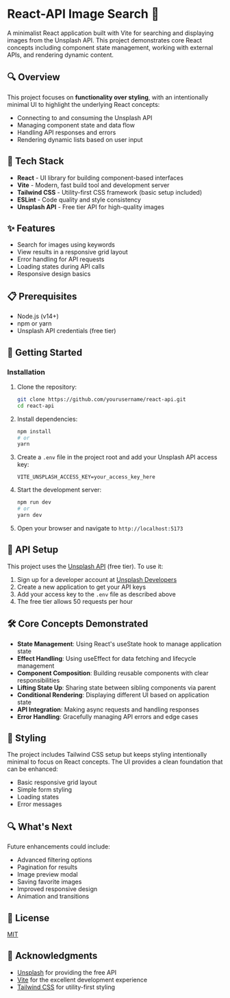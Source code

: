 # React-API Image Search 📸

A minimalist React application built with Vite for searching and displaying images from the Unsplash API. This project demonstrates core React concepts including component state management, working with external APIs, and rendering dynamic content.

## 🔍 Overview

This project focuses on **functionality over styling**, with an intentionally minimal UI to highlight the underlying React concepts:

- Connecting to and consuming the Unsplash API
- Managing component state and data flow
- Handling API responses and errors
- Rendering dynamic lists based on user input

## 🔧 Tech Stack

- **React** - UI library for building component-based interfaces
- **Vite** - Modern, fast build tool and development server
- **Tailwind CSS** - Utility-first CSS framework (basic setup included)
- **ESLint** - Code quality and style consistency
- **Unsplash API** - Free tier API for high-quality images

## ✨ Features

- Search for images using keywords
- View results in a responsive grid layout
- Error handling for API requests
- Loading states during API calls
- Responsive design basics

## 📋 Prerequisites

- Node.js (v14+)
- npm or yarn
- Unsplash API credentials (free tier)

## 🚀 Getting Started

### Installation

1. Clone the repository:

   ```bash
   git clone https://github.com/yourusername/react-api.git
   cd react-api
   ```

2. Install dependencies:

   ```bash
   npm install
   # or
   yarn
   ```

3. Create a `.env` file in the project root and add your Unsplash API access key:

   ```
   VITE_UNSPLASH_ACCESS_KEY=your_access_key_here
   ```

4. Start the development server:

   ```bash
   npm run dev
   # or
   yarn dev
   ```

5. Open your browser and navigate to `http://localhost:5173`

## 🔑 API Setup

This project uses the [Unsplash API](https://unsplash.com/developers) (free tier). To use it:

1. Sign up for a developer account at [Unsplash Developers](https://unsplash.com/developers)
2. Create a new application to get your API keys
3. Add your access key to the `.env` file as described above
4. The free tier allows 50 requests per hour

## 🛠️ Core Concepts Demonstrated

- **State Management**: Using React's useState hook to manage application state
- **Effect Handling**: Using useEffect for data fetching and lifecycle management
- **Component Composition**: Building reusable components with clear responsibilities
- **Lifting State Up**: Sharing state between sibling components via parent
- **Conditional Rendering**: Displaying different UI based on application state
- **API Integration**: Making async requests and handling responses
- **Error Handling**: Gracefully managing API errors and edge cases

## 🎨 Styling

The project includes Tailwind CSS setup but keeps styling intentionally minimal to focus on React concepts. The UI provides a clean foundation that can be enhanced:

- Basic responsive grid layout
- Simple form styling
- Loading states
- Error messages

## 🔍 What's Next

Future enhancements could include:

- Advanced filtering options
- Pagination for results
- Image preview modal
- Saving favorite images
- Improved responsive design
- Animation and transitions

## 📄 License

[MIT](LICENSE)

## 🙏 Acknowledgments

- [Unsplash](https://unsplash.com) for providing the free API
- [Vite](https://vitejs.dev/) for the excellent development experience
- [Tailwind CSS](https://tailwindcss.com/) for utility-first styling
